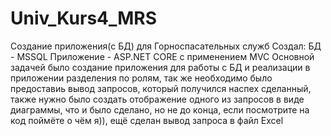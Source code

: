 # Univ_Kurs4_MRS
Создание приложения(с БД) для Горноспасательных служб
Создал: БД - MSSQL
        Приложение - ASP.NET CORE с применением MVC
Основной задачей было создание приложения для работы с БД и реализации в приложении разделения по ролям, так же необходимо было предоставиь вывод запросов, который получился наспех сделанный, 
также нужно было создать отображение одного из запросов в виде диаграммы, что и было сделано, но не до конца, если посмотрите на код поймёте о чём я)), ещё сделан вывод запроса в файл Excel
